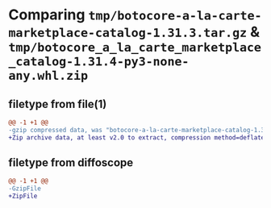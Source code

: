 # Comparing `tmp/botocore-a-la-carte-marketplace-catalog-1.31.3.tar.gz` & `tmp/botocore_a_la_carte_marketplace_catalog-1.31.4-py3-none-any.whl.zip`

## filetype from file(1)

```diff
@@ -1 +1 @@
-gzip compressed data, was "botocore-a-la-carte-marketplace-catalog-1.31.3.tar", last modified: Fri Jul 14 01:46:28 2023, max compression
+Zip archive data, at least v2.0 to extract, compression method=deflate
```

## filetype from diffoscope

```diff
@@ -1 +1 @@
-GzipFile
+ZipFile
```


